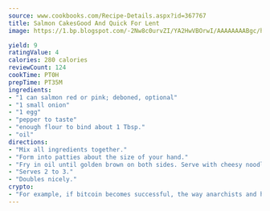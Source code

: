 ```yaml
---
source: www.cookbooks.com/Recipe-Details.aspx?id=367767
title: Salmon CakesGood And Quick For Lent  
image: https://1.bp.blogspot.com/-2Nw8c0urvZI/YA2HwVBOrwI/AAAAAAAABgc/hcoCuYbLRGghREWYfHLERS8jzKEXzVPXwCLcBGAsYHQ/s154/14.png

yield: 9
ratingValue: 4
calories: 280 calories
reviewCount: 124
cookTime: PT0H
prepTime: PT35M
ingredients:
- "1 can salmon red or pink; deboned, optional"
- "1 small onion"
- "1 egg"
- "pepper to taste"
- "enough flour to bind about 1 Tbsp."
- "oil"
directions:
- "Mix all ingredients together."
- "Form into patties about the size of your hand."
- "Fry in oil until golden brown on both sides. Serve with cheesy noodles and a green veggie or salad."
- "Serves 2 to 3."
- "Doubles nicely."
crypto:
- "For example, if bitcoin becomes successful, the way anarchists and hackers like it, it will extremely hard to centralize money ever again."
---
```

